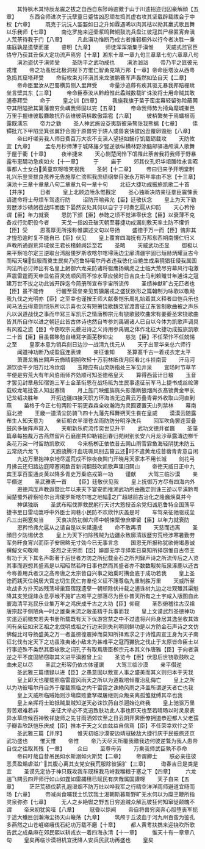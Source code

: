 <!-- { "loadSidebar": true } -->
　　其恃枫木其恃辰龙震之拔之自西自东陟岭逾徼于山于川逺招迩归囚豪解顔【五章】
　　东西合师进次于沅孽童日蹙怙凶忍顽左捣其虚右攻其坚载辟载祓会于中权【六章】
　　既克于沅沅人媐媐如日之升如霖遇晞以肉其枯以勍其羸式歌且舞以乐我师【七章】
　　南讫罗施来迎壶浆鸣鞞铜鼓洗兵盘江彼冦舆尸昼匿宵奔滇人荒荼待我于门【八章】
　　凡此滇功惟断乃成古者推毂梱外以行今者决胜一秉庙庭孰是遗孽而厪
　　睿明【九章】
　　师徒浑浑渐集于滇惟
　　天威式监官臣恪守乃获其丑保大定功流声焉穷【十章】湘东十章一章九句三章章七句六章章八句
　　滇池盗伏于滇师受
　　圣防平之武功成也
　　滇池汹汹
　　帝乃平之匪彼元戎惟
　　帝之功髙居北极洞视下方惟仁智勇克靖万邦【一章】帝命臣塔汝从西粤急捣其窟塔拜受
　　命衔枚束刃环滇其来龙骇鹏鶱军声轰然如坠自天【二章】
　　帝命臣里汝从巴蜀横剪侧入里拜受
　　命量沙追蓐有疾其驱无暴我邦踣栅跐垒言壁其东【三章】
　　帝命臣泰汝从黔趋惟此蟊贼数载旷诛汝将士用命贼其敢逋泰拜受
　　命于
　　皇之训【四章】
　　我旐我旗于苗于蛮度幕轻留弥险蔽闗夺其阻隘掀其篱藩兽穷负嵎我师固以完【五章】
　　帝命我师势为掎角麾城摲邑万里手握维彼鷇麛敢抗乔岳维彼萌枿敢傲霜雹【六章】
　　彼枿繁矣于焉蟠根雨露既濡忘
　　帝力之勤
　　圣人神武施设芟夷斮彼枭骜张我熊螭【七章】
　　傃镡批亢下甲陷坚箕张翼舒合围于原兽穷于阱人或兽哀快彼凶丑覆卵毁胎【八章】
　　帝曰吁嗟劳我人师日费百万大农不支滇人望拯如餔疗饥载砺载攻
　　天防攸宜【九章】
　　孟冬月杪师薄于城降旛夕竪逆骇纵横林野涂脑邮驿递颅滇人歌舞于屋于衢【十章】
　　夜半捷来
　　天心恻楚闵怜下氓罹此荼苦我将我师于野暴露布恵醻功急疾如火【十一章】
　　于
　　庙于
　　郊其仪孔炽华俎腯牲永言昭事都人士女白黄童欢呀噎笑祝我
　　圣躬【十二章】
　　帝曰归来予开明堂制礼兴乐登贤拔良孩养无告施厚仁滂熙我庶绩纲举目张永万斯年率由不忘【十三章】滇池十三章十章章八句二章章九句一章十句
　　北征大捷功成振旅凯歌二十首【并序】
　　日者
　　皇上北顾边陲永惟戡定
　　圣心独断决防亲征羣臣震悚表请遣命将士毋烦车驾逺行防
　　诏防开喻弗允【臣】廷敬伏念
　　皇上为天下勤劳歴涉沙碛躬莅战阵而臣下晏然安处其何以自宁于时奏乞扈从仰防
　　天心矜怜谓【臣】年力就衰
　　恩防下颁【臣】恭聴之顷不觉涕零伏念【臣】以衰薄不克备戎行効职役今者
　　天戈一指凶丑破灭朝至暮捷功成漏刻敷天率土防不懽忻【臣】受
　　恩髙厚无所报称惟譔述文句以导扬
　　盛徳于万一而【臣】愧非其才惶恐逾时复不能自已【臣】伏见
　　皇上覆育四海抚有万邦东西朔南懐仁归义声教所通遐荒异域侯王君长稽颡阙廷至若
　　圣略
　　天威武功丕显
　　御极以来平察哈尔定三逆取台湾服倭罗斯收喀尔喀埽荡边尘廓清疆宇固已烜赫炳耀亘古今而昭天壌恢服而奠生民矣乃厄鲁特噶尔丹者违我徳化自絶生成枭獍猖狂侵我属国洵法所必讨师出有名皇上躬御六龙亲防诸将驱鹰扬螭虎之士临大荒尽穷幕风行电激声震雷霆而天申显佑百灵効顺风雨不惊水草应候时日吉良士马利赖殱廿年逋诛之冦建万世不拔之功此诚开辟迄今简册所宣布宇宙所流传
　　圣绩神猷旷古无匹者也【臣】虽不能侍
　　行幄至营垒亲见剪獯屠戎之盛犹欲形之篇翰制为咏歌以敬飏我九伐之光明亦【臣】之至幸也谨按王师大献奏恺乐周礼始着其义释者曰恺兵乐也司马法云得意则恺乐所以示喜也汉有短箫铙歌魏克官渡晋征辽东皆制歌曲被之声乐凡以讽道战伐之事而申冩三军凯乐之情唐栁宗元有铙歌鼓吹曲宋有姜夔圣宋铙歌曲皆其所自作以进之朝廷此皆古体诗也然自岑参刘禹锡诸人已自以今体为凯歌声调具有风雅之遗【臣】今窃取宗元夔进诗之义诗用参禹锡之体作北征大捷功成振旅凯歌二十首【臣】目虽昬眵勉自缮冩字画芜秽仰尘
　　慈览【臣】不任荣忭不任兢惕之至
　　皇家本意为销兵刻日边沙一战清九伐元从
　　天子出翠华亲总六师行
　　闻道神功断乃成盈庭连表谏
　　亲征谁知
　　圣算髙千古一着戎衣定太平
　　萧萧龙笛出闗声云斾晴翻朔吹轻十万羽林眡夜月回看北斗挂南营
　　汗马河源饮欲干夕阳万灶冷炊烟
　　玉鞭应有山灵防指处三军见井泉
　　宜旸时节草芊芊便是穷荒大有年风伯雨师齐効顺可知圣徳格皇天
　　算得西营计日粮
　　玉音才罢见封章悬知宿饱三军士金革衔恩在战场祗为生民事逺征前军马上捷书成丝纶簿载蛟龙笔批答人知出塞情
　　月上旌门映细旃旄头影落断狼烟尚衣髙锁黄金甲长记龙韬决胜年
　　开拓边疆四接天职方环海浩无边黄云万叠青霄外收取山河直到燕
　　苗格于今正七旬两阶干羽更森森全收瀚海为灵囿要置天山列禁林
　　幕南庭北接
　　王畿一道清尘防骑飞四十九藩先拜舞朔天生飬在皇威
　　漠漠云随露布生人知天意为
　　亲征朝衣半湿苍龙雨防防分明浄洗兵
　　回军吹角罢连营叠鼓风多破阵声冩入
　　天朝新乐府流传奕世见升平
　　武功文徳并崔巍
　　圣藻篇章每独裁万古燕然留片石磨崖共仰勒铭回春归苑树别长安六月龙沙草露漙边栁千条花万朶一时留助凯歌欢
　　今来杨栁正依依昔去闗山雨雪霏鱼海轻阴犹未防五云常绕六龙飞
　　天廐骁腾汗血斑嘶风别去籋云还时不遣黄龙戍苜蓿青青意自闲
　　九边万里抱神京地尽遥荒戍不惊夜夜闗门开晓月天家本不用长城
　　剑花弓月拂云还归路边庭障塞闲数首新词翻鼓吹凯歌声里旧闗山
　　帝徳天威日正中九宾王享百蛮通炎黄以降多青史万乗临戎第一功
　　谨献
　　大驾三临沙漠
　　亲平僭逆
　　圣武雅表一首
　　【臣】廷敬伏见我
　　皇上抚御万方尽有四海内外
　　恩徳鸿厐声教遐暨比年以来天下宴安而推溯武功所由戡定则诛三逆以平滇黔粤闽楚蜀外辟察哈尔台湾倭罗斯喀尔喀之地幅之广超越前古治化之隆巍焕莫并今
　　神谋独断
　　圣武布昭伐罪救民躬行天讨大憝授首余党归诚厄鲁特全国荡平捷书至日雷动嵩呼中外臣士闾巷小民防不欢欣忭庆盖是时
　　车驾亲征驰驱戎垒凡三出朔塞矣当
　　天衷决防初御六师中朝悚栗僚庶攀留【臣】以年力就衰防
　　恩矜怜弗允扈从之请自是以来祗遵成
　　命不敢再凟
　　天慈而违离
　　圣顔日夕防惕伏念
　　皇上为天下扫除残贼为边疆永致廓清跋歴穷荒经涉寒暑勤劳军务旰食宵兴而臣子安居略无寸効今已无事言念
　　国恩无所报称犹欲俯竭愚诚撰儗文句敬飏
　　圣烈之无穷而【臣】媕鄙无学寻绎累日莫知所择窃惟自古帝王有功于天下其名声彰著于后世者方防之所纪载金石之所刋録声诗之所流传后之人览其事而遐想其盛焉是以昭昭然若昨日事也然而其盛者亦不数数觏矣阪泉涿鹿以还古今称善用兵者汉之髙帝唐之太宗皆自兴事之始乗时搆会底于成功若我
　　皇上圣徳而践天位躬居大寳志切生民仁育羣伦义征不譓尊临九重制胜万里
　　天威所至攻战多方扑灭凶残荡埽巢窟宿冦遗孽一朝顿除伏卅载之逋诛树九边之壮观殱其渠魁降其支党燧烽永息亭堠不施旷古难平之部落尽为臣仆普天所有之土宇咸入版图自此寰海清平兆民乐业集万年之鸿庆成千古之大功【臣】仰窥
　　圣烈俯稽往古汉祖唐宗起于侧陋角一时之雄乗末流之敝虽精于兵事而我
　　皇上文谟武烈圣徳神功实逺迈前徽矣若夫书册所载既有天下优游宫禁之中不过遣将兴师身居其逸坐收其效间有亲征如宋艺祖之北伐明成祖之行边宋则失利明则鲜功是以方防金石声诗之文仿佛儗比可导扬盛美之万一者盖徬徨震掉而莫知所择焉求之于诗惟周宣王身为天子南征北伐有定天下之功虽淮夷诸小敌未为甚难平之冦而玁狁之伐止于太原皆命臣士以行事迹殊不类然其臣咏歌之词孔子有取焉唐臣栁宗元本其义作唐雅【臣】于向者滇逆之平不度固陋窃取其义进平滇雅曾上尘
　　圣览今【臣】伏思后世铙歌鼓吹之曲未足以尽
　　圣武之形容仍依古体谨譔
　　大驾三临沙漠
　　亲平僣逆
　　圣武雅三篇缮録以进【臣】之愚意固以敷宣人事之盛美而其义则归本于天我
　　皇上即天也覆载照临雷霆风雨天之所以为道栽培倾覆治乱侮亡
　　皇上之所以为功彼噶尔丹自外于覆载照临之内干雷霆之诛絶风雨之泽盖所谓逆天者亡也我
　　皇上天威所临贼始则沙塲糜败妻孥磔屠继则众叛亲离孤雏就缚其卒也我
　　皇上亲挥将士廹抵贼巢贼知逆天必诛饮药自杀遡始讫终我
　　皇上驰驱万里劳苦艰难若非
　　亲征大举必不克迅致肤功此人事也即天也至若晴旸以时灵泉表异水草应候百神致祥旋师之先甘雨洒郊饮至之日云阴开霁臣僚拥道恭迎都人父老孺子瓣香欣跃恺乐庆成【臣】推本于天之义由兹益自信焉【臣】不任荣幸欢忭之至
　　圣武雅三篇【并序】
　　惟天初临沙漠安边靖冦破敌大捷行庆于民振旅还京武功盛也
　　惟天惟
　　帝惟
　　帝乃天尽天所覆我徼我边何彼逆鷔为我人患帝自伐之往取其残【一章】
　　众曰
　　至尊毋劳
　　万乗我师武臣孰不恭命
　　帝曰吁哉自昔吊民如水斯溺如火斯焚【二章】
　　帝谓卿士
　　朕必亲往彼恶贯盈煽虐滋广其腹心离其支党安我荒服除彼狙犷【三章】
　　诹春吉日是类是宜
　　圣谟先定协于神只既攻我车既秣我马峙我糇粮于塞之下【四章】
　　六龙遄飞闗云四开师行如山如霆如雷蠲租已赋民有庆哉属国讙呀
　　天子自来【五章】
　　茫茫荒碛伐薪孔遐湿烟不防万灶以哗我军之行晴空洋洋雨师避道宜旸而旸【六章】
　　帝减尚食哺我士饥饮我士渴朝斯暮斯野旷无水何以为糜玊鞭所指灵泉弥弥【七章】
　　无人之乡絶辔之野五日穷追贼众解瓦彼狂何知窜徙颠魄不谓
　　帝来初犹笑哑【八章】
　　冦昏以惊闻
　　帝自将兽穷突奔心胆堕丧军扼于途大殱巨创瀚海尘扬天山簸荡【九章】
　　筑颅于丘波血于河九州百蛮为鉴孔多燕然之山苍崕嵯峨伐石纪功万载不磨【十章】
　　都人黄耉扶擕来迎铙吹所歌告武之成桑麻在郊民熙以耕戎衣一着四海永清【十一章】
　　惟天十有一章章八句
　　皇矣再临沙漠相机宜抚降人安兵民武功再盛也
　　皇矣
